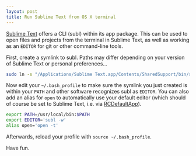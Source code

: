 ```yaml
---
layout: post
title: Run Sublime Text from OS X terminal
---
```

[Sublime Text](http://www.sublimetext.com/) offers a CLI (subl) within its app package. This can be used to open files and projects from the terminal in Sublime Text, as well as working as an `EDITOR` for git or other command-line tools.

First, create a symlink to subl. Paths may differ depending on your version of Sublime Text or personal preferences...

```bash
sudo ln -s "/Applications/Sublime Text.app/Contents/SharedSupport/bin/subl" /usr/local/bin/subl
```

Now edit your `~/.bash_profile` to make sure the symlink you just created is within your `PATH` and other software recognizes subl as `EDITOR`.
You can also add an alias for `open` to automatically use your default editor (which should of course be set to Sublime Text, i.e. via [RCDefaultApp](http://www.rubicode.com/Software/RCDefaultApp/)).

```bash
export PATH=/usr/local/bin:$PATH
export EDITOR='subl -w'
alias open='open -t'
```

Afterwards, reload your profile with `source ~/.bash_profile`.

Have fun.